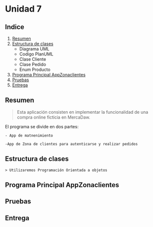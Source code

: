 # Unidad 7

## Indice

1. [Resumen](#resumen)
2. [Estructura de clases](#estructura-de-clases)
    - Diagrama UML
    - Codigo PlanUML
    - Clase Cliente
    - Clase Pedido
    - Enum Producto
3. [Programa Principal AppZonaclientes](#programa-principal-appzonaclientes)
4. [Pruebas](#resumen)
5. [Entrega](#entrega)


## Resumen

>Esta aplicación consisten en implementar la funcionalidad de una compra online ficticia en MercaDaw.

El programa se divide en dos partes:

    - App de matnenimiento
    
    -App de Zona de clientes para autenticarse y realizar pedidos

## Estructura de clases

    > Utilizaremos Programación Orientada a objetos   

## Programa Principal AppZonaclientes



## Pruebas



## Entrega


